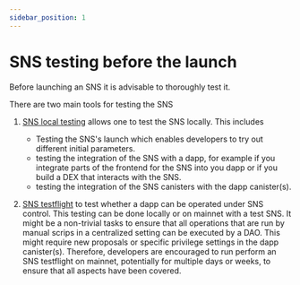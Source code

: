 ```yaml
---
sidebar_position: 1
---
```

# SNS testing before the launch
Before launching an SNS it is advisable to thoroughly test it. 

There are two main tools for testing the SNS
1. [SNS local testing](./local-testing.md) allows one to test the SNS locally.
   This includes 
   * Testing the SNS's launch which enables developers to 
   try out different initial parameters. 
   * testing the integration of the SNS with a dapp, for
   example if you integrate parts of the frontend for the SNS into you dapp or
   if you build a DEX that interacts with the SNS.
   * testing the integration of the SNS canisters with the dapp canister(s).
    
2. [SNS testflight](./testflight.md) to test whether a dapp can be operated
under SNS control. This testing can be done locally or on mainnet with a test
   SNS. 
   It might be a non-trivial tasks to ensure that all operations that are run
   by manual scrips in a centralized setting can be executed by a DAO. 
   This might require new proposals or specific privilege settings in the
   dapp canister(s). Therefore, developers are encouraged to run perform 
   an SNS testflight on mainnet, potentially for multiple days or weeks, to
   ensure that all aspects have been covered.